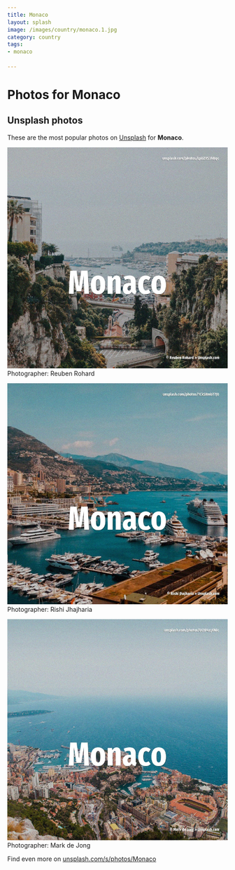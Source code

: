 ```yaml
---
title: Monaco
layout: splash
image: /images/country/monaco.1.jpg
category: country
tags:
- monaco

---
```

# Photos for Monaco
 
## Unsplash photos
These are the most popular photos on [Unsplash](https://unsplash.com) for **Monaco**.
 
![Monaco](/images/country/monaco.1.jpg)
Photographer:  Reuben Rohard
 
![Monaco](/images/country/monaco.2.jpg)
Photographer:  Rishi Jhajharia
 
![Monaco](/images/country/monaco.3.jpg)
Photographer:  Mark de Jong
 
Find even more on [unsplash.com/s/photos/Monaco](https://unsplash.com/s/photos/Monaco)
 
